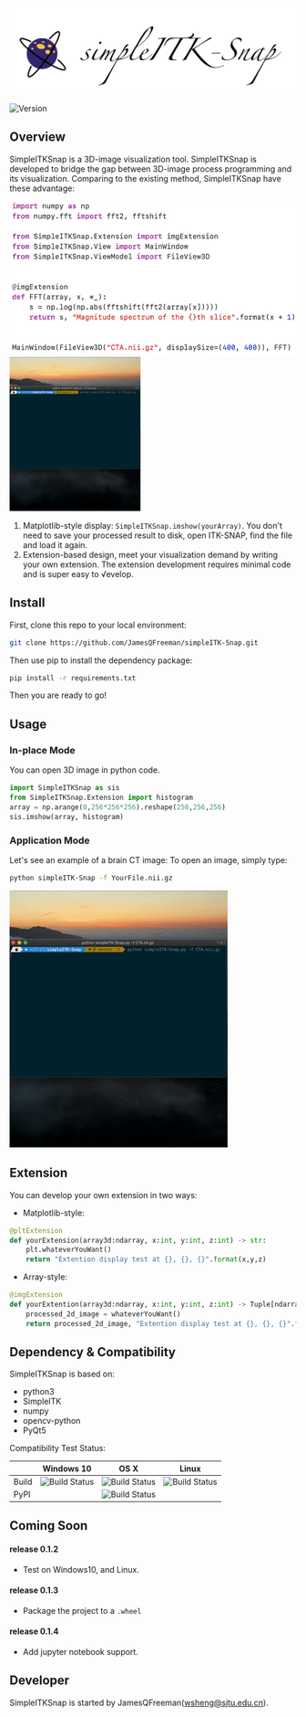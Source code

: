 <div align="center">
  <img width="700px" src="logo.png">
</div>

![Version](https://img.shields.io/badge/Version-0.1.2--alpha-brightgreen)

## Overview
SimpleITKSnap is a 3D-image visualization tool. SimpleITKSnap is developed to bridge the gap between 3D-image process
programming and its visualization. Comparing to the existing method, SimpleITKSnap have these advantage:

<img src="demoCode.png" height="270px"></a>  <img src="demo.gif" height="270px">

1. Matplotlib-style display: ```SimpleITKSnap.imshow(yourArray)```. 
You don't need to save your processed result to disk, open ITK-SNAP, find the file and load it again.
2. Extension-based design, meet your visualization demand by writing your own extension. 
The extension development requires minimal code and is super easy to √evelop.


## Install
First, clone this repo to your local environment:

```bash
git clone https://github.com/JamesQFreeman/simpleITK-Snap.git
```

Then use pip to install the dependency package:

```bash
pip install -r requirements.txt
```

Then you are ready to go!

## Usage

### In-place Mode
You can open 3D image in python code.
```python
import SimpleITKSnap as sis
from SimpleITKSnap.Extension import histogram
array = np.arange(0,256*256*256).reshape(256,256,256)
sis.imshow(array, histogram)
```

### Application Mode
Let's see an example of a brain CT image:
To open an image, simply type:
```bash
python simpleITK-Snap -f YourFile.nii.gz
```

![A CTA image opened in simpleITK-Snap](./demo.gif)

## Extension
You can develop your own extension in two ways:
- Matplotlib-style:
```python
@pltExtension
def yourExtension(array3d:ndarray, x:int, y:int, z:int) -> str:
    plt.whateverYouWant()
    return "Extention display test at {}, {}, {}".format(x,y,z)
```

- Array-style:
```python
@imgExtension
def yourExtention(array3d:ndarray, x:int, y:int, z:int) -> Tuple[ndarray,str]:
    processed_2d_image = whateverYouWant()
    return processed_2d_image, "Extention display test at {}, {}, {}".format(x,y,z)
```

## Dependency & Compatibility

SimpleITKSnap is based on:
- python3
- SimpleITK
- numpy
- opencv-python
- PyQt5

Compatibility Test Status:

|       | Windows 10  | OS X | Linux |
|-------|-------------|------|-------|
| Build | ![Build Status](https://img.shields.io/badge/Build-Pass-green) | ![Build Status](https://img.shields.io/badge/Build-Pass-green) | ![Build Status](https://img.shields.io/badge/Build-Pass-green) |
| PyPI  |                                                                | ![Build Status](https://img.shields.io/badge/Build-Pass-green) |                                                                |

## Coming Soon
#### release 0.1.2
- Test on Windows10, and Linux.
#### release 0.1.3
- Package the project to a ```.wheel```
#### release 0.1.4
- Add jupyter notebook support.

## Developer
SimpleITKSnap is started by JamesQFreeman(wsheng@sjtu.edu.cn).